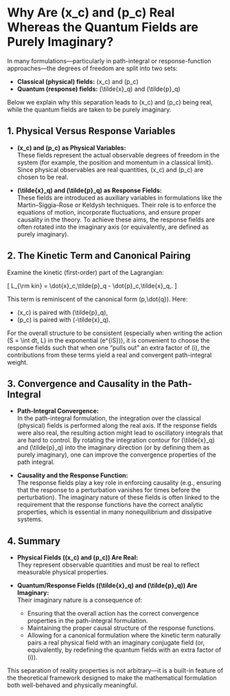 # Why Are \(x_c\) and \(p_c\) Real Whereas the Quantum Fields are Purely Imaginary?

In many formulations—particularly in path-integral or response-function approaches—the degrees of freedom are split into two sets:
- **Classical (physical) fields:** \(x_c\) and \(p_c\)
- **Quantum (response) fields:** \(\tilde{x}_q\) and \(\tilde{p}_q\)

Below we explain why this separation leads to \(x_c\) and \(p_c\) being real, while the quantum fields are taken to be purely imaginary.

## 1. Physical Versus Response Variables

- **\(x_c\) and \(p_c\) as Physical Variables:**  
  These fields represent the actual observable degrees of freedom in the system (for example, the position and momentum in a classical limit). Since physical observables are real quantities, \(x_c\) and \(p_c\) are chosen to be real.

- **\(\tilde{x}_q\) and \(\tilde{p}_q\) as Response Fields:**  
  These fields are introduced as auxiliary variables in formulations like the Martin–Siggia–Rose or Keldysh techniques. Their role is to enforce the equations of motion, incorporate fluctuations, and ensure proper causality in the theory. To achieve these aims, the response fields are often rotated into the imaginary axis (or equivalently, are defined as purely imaginary).

## 2. The Kinetic Term and Canonical Pairing

Examine the kinetic (first-order) part of the Lagrangian:

\[
L_{\rm kin} = \dot{x}_c\,\tilde{p}_q - \dot{p}_c\,\tilde{x}_q\,.
\]

This term is reminiscent of the canonical form \(p\,\dot{q}\). Here:
- \(x_c\) is paired with \(\tilde{p}_q\),
- \(p_c\) is paired with \(-\tilde{x}_q\).

For the overall structure to be consistent (especially when writing the action \(S = \int dt\, L\) in the exponential \(e^{iS}\)), it is convenient to choose the response fields such that when one “pulls out” an extra factor of \(i\), the contributions from these terms yield a real and convergent path-integral weight.

## 3. Convergence and Causality in the Path-Integral

- **Path-Integral Convergence:**  
  In the path-integral formulation, the integration over the classical (physical) fields is performed along the real axis. If the response fields were also real, the resulting action might lead to oscillatory integrals that are hard to control. By rotating the integration contour for \(\tilde{x}_q\) and \(\tilde{p}_q\) into the imaginary direction (or by defining them as purely imaginary), one can improve the convergence properties of the path integral.

- **Causality and the Response Function:**  
  The response fields play a key role in enforcing causality (e.g., ensuring that the response to a perturbation vanishes for times before the perturbation). The imaginary nature of these fields is often linked to the requirement that the response functions have the correct analytic properties, which is essential in many nonequilibrium and dissipative systems.

## 4. Summary

- **Physical Fields (\(x_c\) and \(p_c\)) Are Real:**  
  They represent observable quantities and must be real to reflect measurable physical properties.

- **Quantum/Response Fields (\(\tilde{x}_q\) and \(\tilde{p}_q\)) Are Imaginary:**  
  Their imaginary nature is a consequence of:
  - Ensuring that the overall action has the correct convergence properties in the path-integral formulation.
  - Maintaining the proper causal structure of the response functions.
  - Allowing for a canonical formulation where the kinetic term naturally pairs a real physical field with an imaginary conjugate field (or, equivalently, by redefining the quantum fields with an extra factor of \(i\)).

This separation of reality properties is not arbitrary—it is a built-in feature of the theoretical framework designed to make the mathematical formulation both well-behaved and physically meaningful.
